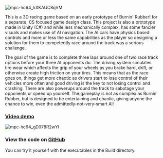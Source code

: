 ![mpc-hc64_kXKAUC8qVM](https://github.com/asantmier/Awesome-Racing-Portfolio/assets/91630046/feb7f84d-db40-41f7-b72f-316cbc84de85)

This is a 3D racing game based on an early prototype of Burnin' Rubber! for a separate, CS focused game design class. This project is also a prototype made in Unity (C#) and while less mechanically complex, has some fancier visuals and makes use of AI navigation. The AI cars have physics based controls and more or less the same capabilities as the player so designing a solution for them to competently race around the track was a serious challenge.

The goal of the game is to complete three laps around one of two race track options before your three AI opponents do. The driving system simulates tire wear which affects the grip of your wheels as you brake hard, drift, or otherwise create high friction on your tires. This means that as the race goes on, things get more chaotic as drivers start to lose control of their vehicles more often and good driving is the key to not losing control and crashing. There are also powerups around the track to sabotage your opponents or speed up yourself. The gameplay is not as complex as Burnin' Rubber, but is designed to be entertaining and chaotic, giving anyone the chance to win, even the admittedly-not-very-smart AI!
### [Video demo](https://youtu.be/Y5Rmei31s5I)

![mpc-hc64_gD078R2wYI](https://github.com/asantmier/Awesome-Racing-Portfolio/assets/91630046/5c418da0-e855-4ea1-a495-9003a9a0ab27)
### View the code on [GitHub](https://github.com/asantmier/Awesome-Racing-Portfolio)
You can try it yourself with the executables in the Build directory.
